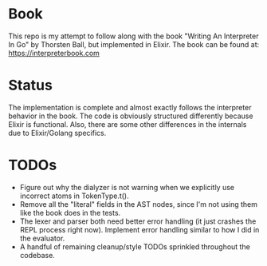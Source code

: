  # Book
 This repo is my attempt to follow along with the book "Writing An Interpreter In Go" by Thorsten Ball, but implemented in Elixir. The book can be found at: https://interpreterbook.com

 # Status
 The implementation is complete and almost exactly follows the interpreter behavior in the book. The code is obviously structured differently because Elixir is functional. Also, there are some other differences in the internals due to Elixir/Golang specifics.

 # TODOs
 - Figure out why the dialyzer is not warning when we explicitly use incorrect atoms in TokenType.t().
 - Remove all the "literal" fields in the AST nodes, since I'm not using them like the book does in the tests.
 - The lexer and parser both need better error handling (it just crashes the REPL process right now). Implement error handling similar to how I did in the evaluator.
 - A handful of remaining cleanup/style TODOs sprinkled throughout the codebase.
